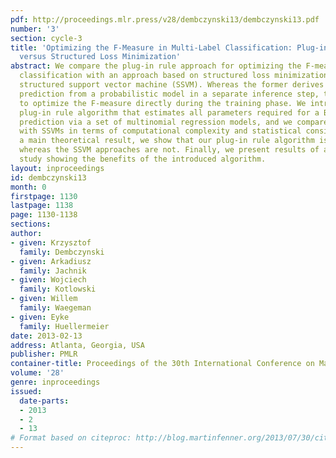 ```yaml
---
pdf: http://proceedings.mlr.press/v28/dembczynski13/dembczynski13.pdf
number: '3'
section: cycle-3
title: 'Optimizing the F-Measure in Multi-Label Classification: Plug-in Rule Approach
  versus Structured Loss Minimization'
abstract: We compare the plug-in rule approach for optimizing the F-measure in multi-label
  classification with an approach based on structured loss minimization, such as the
  structured support vector machine (SSVM). Whereas the former derives an optimal
  prediction from a probabilistic model in a separate inference step, the latter seeks
  to optimize the F-measure directly during the training phase. We introduce a novel
  plug-in rule algorithm that estimates all parameters required for a Bayes-optimal
  prediction via a set of multinomial regression models, and we compare this algorithm
  with SSVMs in terms of computational complexity and statistical consistency. As
  a main theoretical result, we show that our plug-in rule algorithm is consistent,
  whereas the SSVM approaches are not. Finally, we present results of a large experimental
  study showing the benefits of the introduced algorithm.
layout: inproceedings
id: dembczynski13
month: 0
firstpage: 1130
lastpage: 1138
page: 1130-1138
sections: 
author:
- given: Krzysztof
  family: Dembczynski
- given: Arkadiusz
  family: Jachnik
- given: Wojciech
  family: Kotlowski
- given: Willem
  family: Waegeman
- given: Eyke
  family: Huellermeier
date: 2013-02-13
address: Atlanta, Georgia, USA
publisher: PMLR
container-title: Proceedings of the 30th International Conference on Machine Learning
volume: '28'
genre: inproceedings
issued:
  date-parts:
  - 2013
  - 2
  - 13
# Format based on citeproc: http://blog.martinfenner.org/2013/07/30/citeproc-yaml-for-bibliographies/
---
```

